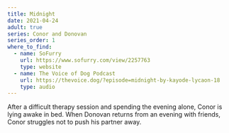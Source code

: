 ```yaml
---
title: Midnight
date: 2021-04-24
adult: true
series: Conor and Donovan
series_order: 1
where_to_find:
  - name: SoFurry
    url: https://www.sofurry.com/view/2257763
    type: website
  - name: The Voice of Dog Podcast
    url: https://thevoice.dog/?episode=midnight-by-kayode-lycaon-18
    type: audio
---
```

After a difficult therapy session and spending the evening alone, Conor is lying awake in bed. When Donovan returns from an evening with friends, Conor struggles not to push his partner away.